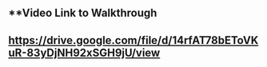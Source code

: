 ## **Video Link to Walkthrough
## https://drive.google.com/file/d/14rfAT78bEToVKuR-83yDjNH92xSGH9jU/view